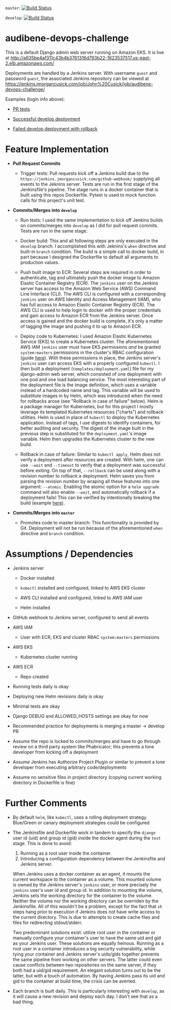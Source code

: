 ```master```: [![Build Status](https://jenkins.jmorgancusick.com/buildStatus/icon?job=John+Cusick%2Faudibene-devops-challenge%2Fmaster)](https://jenkins.jmorgancusick.com/job/John%20Cusick/job/audibene-devops-challenge/job/master/)

```develop```: [![Build Status](https://jenkins.jmorgancusick.com/buildStatus/icon?job=John+Cusick%2Faudibene-devops-challenge%2Fdevelop)](https://jenkins.jmorgancusick.com/job/John%20Cusick/job/audibene-devops-challenge/job/develop/)

# audibene-devops-challenge

This is a default Django admin web server running on Amazon EKS. It is live at http://a635be4af311c43b4b3761316d793b22-1623537517.us-east-2.elb.amazonaws.com/

Deployments are handled by a Jenkins server. With username ```guest``` and password ```guest```, the associated Jenkins repository can be viewed at https://jenkins.jmorgancusick.com/job/John%20Cusick/job/audibene-devops-challenge/

Examples (login info above):

* [PR tests](https://jenkins.jmorgancusick.com/job/John%20Cusick/job/audibene-devops-challenge/job/PR-15/)
    
* [Successful develop deployment](https://jenkins.jmorgancusick.com/job/John%20Cusick/job/audibene-devops-challenge/job/develop/30/console)
    
* [Failed develop deployment with rollback](https://jenkins.jmorgancusick.com/job/John%20Cusick/job/audibene-devops-challenge/job/develop/27/console)

# Feature Implementation

* **Pull Request Commits**

    * Trigger tests: Pull requests kick off a Jenkins build due to the ```https://jenkins.jmorgancusick.com/github-webhook/``` supplying all events to the Jeknins server. Tests are run in the first stage of the Jenkinsfile's pipeline. The stage runs in a docker container that is built using this repos Dockerfile. Pytest is used to mock function calls for this project's unit test.
    
* **Commits/Merges into ```develop```**

    * Run tests: I used the same implementation to kick off Jenkins builds on commits/merges into ```develop``` as I did for pull request commits. Tests are run in the same stage.
    
    * Docker build: This and all following steps are only executed in the ```develop``` branch. I accomplished this with Jeknins's ```when``` directive and built-in ```branch``` condition. The build is a simple call to docker build, in part because I designed the Dockerfile to default all arguments to production values.
    
    * Push built image to ECR: Several steps are required in order to authenticate, tag and ultimately push the docker image to Amazon Elastic Container Registry (ECR). The ```jenkins``` user on the Jenkins server has access to the Amazon Web Service (AWS) Command Line Interface (CLI). The AWS CLI is configured with a corresponding ```jenkins``` user on AWS Identity and Access Management (IAM), who has full access to Amazon Elastic Container Registry (ECR). The AWS CLI is used to help login to docker with the proper credentials and gain access to Amazon ECR from the Jenkins server. Once access is gained and the docker build is complete, it's only a matter of tagging the image and pushing it to up to Amazon ECR.
    
    * Deploy code to Kubernetes: I used Amazon Elastic Kubernetes Service (EKS) to create a Kubernetes cluster. The aforementioned AWS IAM ```jenkins``` user must have EKS permissions *and* be granted ```system:masters``` permissions in the cluster's RBAC configuration (guide [here](https://docs.aws.amazon.com/eks/latest/userguide/add-user-role.html)). With these permissions in place, the Jenkins server's ```jenkins``` user can access EKS with a properly configured ```kubectl```. I then built a deployment (```templates/deployment.yaml```) file for my django-admin web server, which consisted of one deployment with one pod and one load balancing service. The most interesting part of the deployment file is the image definition, which uses a variable instead of a hardcoded name and tag. This variable will be used to substitute images in by Helm, which was introduced when the need for rollbacks arose (see "Rollback in case of failure" below). Helm is a package manager for Kubernetes, but for this project I mostly leverage its templated Kubernetes resources ("charts") and rollback utilities. Helm is used in place of ```kubectl``` to deploy the Kubernetes application. Instead of tags, I use digests to identify containers, for better auditing and security. The digest of the image built in the previous step is substituted for the ```deployment.yaml```'s image variable. Helm then upgrades the Kubernetes cluster to the new build.
    
    * Rollback in case of failure: Similar to ```kubectl apply```, Helm does not verify a deployment after resources are created. With helm, one can use ```--wait``` and ```--timeout``` to verify that a deployment was successful before exiting. On top of that, ```--rollback``` can be used along with a revision number to rollback a deployment. Helm saves you from parsing the revision number by wraping all these features into one argument: ```--atomic```. Enabling the atomic option for a ```helm upgrade``` command will also enable ```--wait```, and automatically rollback if a deployment fails! This can be verified by intentionally breaking the build (example [here](https://jenkins.jmorgancusick.com/job/John%20Cusick/job/audibene-devops-challenge/job/develop/27/console)).

* **Commits/Merges into ```master```**

    * Promotes code to master branch: This functionality is provided by Git. Deployment will not be run because of the aforementioned ```when``` directive and ```branch``` condition.


# Assumptions / Dependencies

* Jenkins server

  * Docker installed

  * ```kubectl``` installed and configured, linked to AWS EKS cluster
  
  * AWS CLI installed and configured, linked to AWS IAM user
  
  * Helm installed

* GitHub webhook to Jenkins server, configured to send all events

* AWS IAM

  * User with ECR, EKS and cluster RBAC ```system:masters``` permissions
  
* AWS EKS

  * Kubernetes cluster running
  
* AWS ECR

  * Repo created
  
* Running tests daily is okay

* Deploying new Helm revisions daily is okay

* Minimal tests are okay

* Django DEBUG and ALLOWED_HOSTS settings are okay for now

* Recommended practice for deployments is merging a master -> develop PR

* Assume the repo is locked to commits/merges and have to go through review on a third party system like Phabricator; this prevents a lone developer from kicking off a deployment

* Assume Jenkins has Authorize Project Plugin or similar to prevent a lone developer from executing arbitrary code/deployments

* Assume no sensitive files in project directory (copying current working directory in Dockerfile is fine)

# Further Comments

* By default ```helm```, like ```kubectl```, uses a rolling deployment strategy. Blue/Green or canary deployment strategies could be configured

* The Jenkinsfile and Dockerfile work in tandem to specify the ```django``` user id (uid) and group id (gid) inside the docker agent during the ```test``` stage. This is done to avoid:

   1. Running as a root user inside the container. 
   2. Introducing a configuration dependency between the Jenkinsfile and Jenkins server.
   
   When Jenkins uses a docker container as an agent, it mounts the current workspace to the container as a volume. This mounted volume is owned by the Jenkins server's ```jenkins``` user, or more precisely the ```jenkins``` user's user id and group id. In addition to mounting the volume, Jenkins sets the working directory for the container to the volume. Neither the volume nor the working directory can be overriden by the Jenkinsfile. All of this wouldn't be a problem, except for the fact that ```sh``` steps hang prior to execution if Jenkins does not have write access to the current directory. This is due to attempts to create cache files and files for redirecting stdout/stderr.
   
   Two predominant solutions exist: utilize root user in the container or manually configure your container's user to have the same uid and gid as your Jenkins user. These solutions are equally heinous. Running as a root user in a container introduces a big security vulnerability, while tying your container and Jenkins server's uids/gids together prevents the same pipeline from working on other servers. The latter could even cause conflicts between two repositories on the same server, if they both had a uid/gid requirement. An elegant solution turns out to be the latter, but with a touch of automation. By having Jenkins pass its uid and gid to the container at build time, the crisis can be averted.
   
* Each branch is built daily. This is particularly interesting with ```develop```, as it will cause a new revision and deploy each day. I don't see that as a bad thing.
